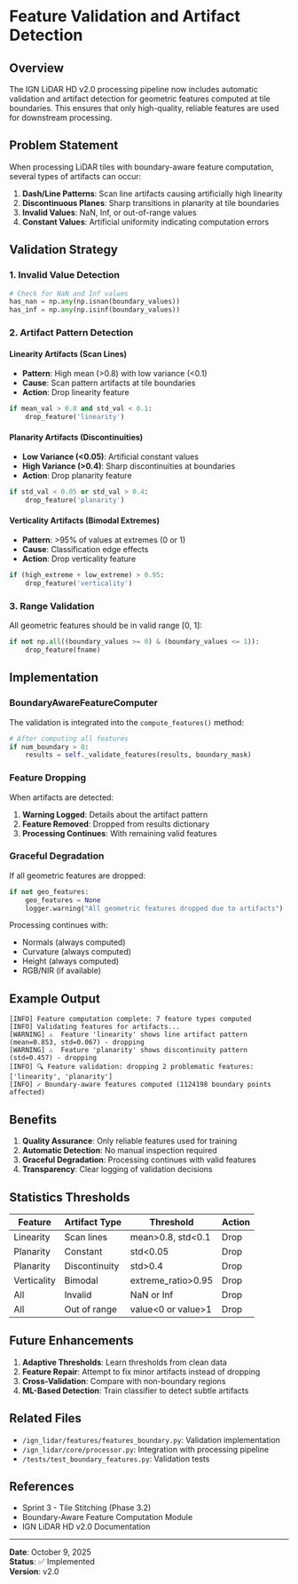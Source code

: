 # Feature Validation and Artifact Detection

## Overview

The IGN LiDAR HD v2.0 processing pipeline now includes automatic validation and artifact detection for geometric features computed at tile boundaries. This ensures that only high-quality, reliable features are used for downstream processing.

## Problem Statement

When processing LiDAR tiles with boundary-aware feature computation, several types of artifacts can occur:

1. **Dash/Line Patterns**: Scan line artifacts causing artificially high linearity
2. **Discontinuous Planes**: Sharp transitions in planarity at tile boundaries
3. **Invalid Values**: NaN, Inf, or out-of-range values
4. **Constant Values**: Artificial uniformity indicating computation errors

## Validation Strategy

### 1. Invalid Value Detection

```python
# Check for NaN and Inf values
has_nan = np.any(np.isnan(boundary_values))
has_inf = np.any(np.isinf(boundary_values))
```

### 2. Artifact Pattern Detection

#### Linearity Artifacts (Scan Lines)

- **Pattern**: High mean (>0.8) with low variance (<0.1)
- **Cause**: Scan pattern artifacts at tile boundaries
- **Action**: Drop linearity feature

```python
if mean_val > 0.8 and std_val < 0.1:
    drop_feature('linearity')
```

#### Planarity Artifacts (Discontinuities)

- **Low Variance (<0.05)**: Artificial constant values
- **High Variance (>0.4)**: Sharp discontinuities at boundaries
- **Action**: Drop planarity feature

```python
if std_val < 0.05 or std_val > 0.4:
    drop_feature('planarity')
```

#### Verticality Artifacts (Bimodal Extremes)

- **Pattern**: >95% of values at extremes (0 or 1)
- **Cause**: Classification edge effects
- **Action**: Drop verticality feature

```python
if (high_extreme + low_extreme) > 0.95:
    drop_feature('verticality')
```

### 3. Range Validation

All geometric features should be in valid range [0, 1]:

```python
if not np.all((boundary_values >= 0) & (boundary_values <= 1)):
    drop_feature(fname)
```

## Implementation

### BoundaryAwareFeatureComputer

The validation is integrated into the `compute_features()` method:

```python
# After computing all features
if num_boundary > 0:
    results = self._validate_features(results, boundary_mask)
```

### Feature Dropping

When artifacts are detected:

1. **Warning Logged**: Details about the artifact pattern
2. **Feature Removed**: Dropped from results dictionary
3. **Processing Continues**: With remaining valid features

### Graceful Degradation

If all geometric features are dropped:

```python
if not geo_features:
    geo_features = None
    logger.warning("All geometric features dropped due to artifacts")
```

Processing continues with:

- Normals (always computed)
- Curvature (always computed)
- Height (always computed)
- RGB/NIR (if available)

## Example Output

```
[INFO] Feature computation complete: 7 feature types computed
[INFO] Validating features for artifacts...
[WARNING] ⚠️  Feature 'linearity' shows line artifact pattern (mean=0.853, std=0.067) - dropping
[WARNING] ⚠️  Feature 'planarity' shows discontinuity pattern (std=0.457) - dropping
[INFO] 🔍 Feature validation: dropping 2 problematic features: ['linearity', 'planarity']
[INFO] ✓ Boundary-aware features computed (1124198 boundary points affected)
```

## Benefits

1. **Quality Assurance**: Only reliable features used for training
2. **Automatic Detection**: No manual inspection required
3. **Graceful Degradation**: Processing continues with valid features
4. **Transparency**: Clear logging of validation decisions

## Statistics Thresholds

| Feature     | Artifact Type | Threshold          | Action |
| ----------- | ------------- | ------------------ | ------ |
| Linearity   | Scan lines    | mean>0.8, std<0.1  | Drop   |
| Planarity   | Constant      | std<0.05           | Drop   |
| Planarity   | Discontinuity | std>0.4            | Drop   |
| Verticality | Bimodal       | extreme_ratio>0.95 | Drop   |
| All         | Invalid       | NaN or Inf         | Drop   |
| All         | Out of range  | value<0 or value>1 | Drop   |

## Future Enhancements

1. **Adaptive Thresholds**: Learn thresholds from clean data
2. **Feature Repair**: Attempt to fix minor artifacts instead of dropping
3. **Cross-Validation**: Compare with non-boundary regions
4. **ML-Based Detection**: Train classifier to detect subtle artifacts

## Related Files

- `/ign_lidar/features/features_boundary.py`: Validation implementation
- `/ign_lidar/core/processor.py`: Integration with processing pipeline
- `/tests/test_boundary_features.py`: Validation tests

## References

- Sprint 3 - Tile Stitching (Phase 3.2)
- Boundary-Aware Feature Computation Module
- IGN LiDAR HD v2.0 Documentation

---

**Date**: October 9, 2025  
**Status**: ✅ Implemented  
**Version**: v2.0
